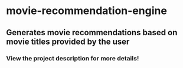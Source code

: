 # movie-recommendation-engine
## Generates movie recommendations based on movie titles provided by the user
### View the project description for more details!

